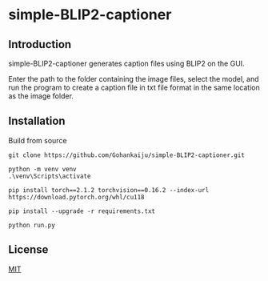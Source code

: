 # simple-BLIP2-captioner

## Introduction
simple-BLIP2-captioner generates caption files using BLIP2 on the GUI.

Enter the path to the folder containing the image files, select the model, and run the program to create a caption file in txt file format in the same location as the image folder.

## Installation
Build from source

    git clone https://github.com/Gohankaiju/simple-BLIP2-captioner.git

    python -m venv venv
    .\venv\Scripts\activate

    pip install torch==2.1.2 torchvision==0.16.2 --index-url https://download.pytorch.org/whl/cu118

    pip install --upgrade -r requirements.txt

    python run.py

## License

[MIT](https://choosealicense.com/licenses/mit/)